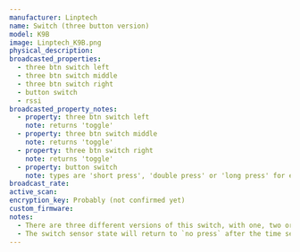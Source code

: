 ```yaml
---
manufacturer: Linptech
name: Switch (three button version)
model: K9B
image: Linptech_K9B.png
physical_description:
broadcasted_properties:
  - three btn switch left
  - three btn switch middle
  - three btn switch right
  - button switch
  - rssi
broadcasted_property_notes:
  - property: three btn switch left
    note: returns 'toggle'
  - property: three btn switch middle
    note: returns 'toggle'
  - property: three btn switch right
    note: returns 'toggle'
  - property: button switch
    note: types are 'short press', 'double press' or 'long press' for each button.
broadcast_rate:
active_scan:
encryption_key: Probably (not confirmed yet)
custom_firmware:
notes:
  - There are three different versions of this switch, with one, two or three buttons.
  - The switch sensor state will return to `no press` after the time set with the [reset_timer](configuration_params#reset_timer) option. It is advised to change the reset time to 1 second (default = 35 seconds).
---
```

